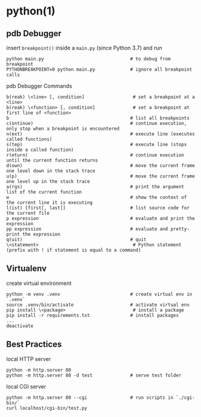 # python(1)

## pdb Debugger

  insert `breakpoint()` inside a `main.py` (since Python 3.7) and run

    python main.py                                # to debug from breakpoint
    PYTHONBREAKPOINT=0 python main.py             # ignore all breakpoint calls

  pdb Debugger Commands

    b(reak) \<line> [, condition]                  # set a breakpoint at a <line>
    b(reak) \<function> [, condition]              # set a breakpoint at first line of <function>
    b                                             # list all breakpoints
    c(ontinue)                                    # continue execution, only stop when a breakpoint is encountered
    n(ext)                                        # execute line (executes called functions)
    s(tep)                                        # execute line (stops inside a called function)
    r(eturn)                                      # continue execution until the current function returns
    d(own)                                        # move the current frame one level down in the stack trace
    u(p)                                          # move the current frame one level up in the stack trace
    a(rgs)                                        # print the argument list of the current function
    w                                             # show the context of the current line it is executing
    l(ist) [first[, last]]                        # list source code for the current file
    p expression                                  # evaluate and print the expression
    pp expression                                 # evaluate and pretty-print the expression
    q(uit)                                        # quit
    \<statement>                                   # Python statement (prefix with ! if statement is equal to a command)

## Virtualenv

  create virtual environment

    python -m venv .venv                          # create virtual env in `.venv`
    source .venv/bin/activate                     # activate virtual env
    pip install \<package>                         # install a package
    pip install -r requirements.txt               # install packages
    ...
    deactivate

## Best Practices

  local HTTP server

    python -m http.server 80
    python -m http.server 80 -d test              # serve test folder

  local CGI server

    python -m http.server 80 --cgi                # run scripts in `./cgi-bin/`
    curl localhost/cgi-bin/test.py
